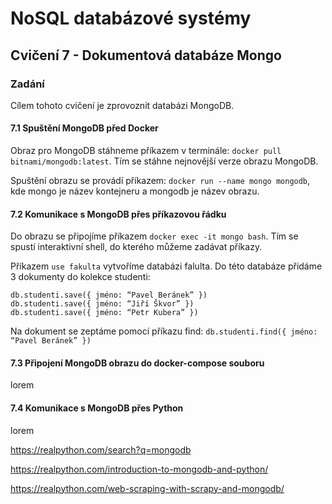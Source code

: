 # NoSQL databázové systémy

## Cvičení 7 - Dokumentová databáze Mongo

### Zadání

Cílem tohoto cvičení je zprovoznit databázi MongoDB.

#### 7.1 Spuštění MongoDB před Docker

Obraz pro MongoDB stáhneme příkazem v terminále: ```docker pull bitnami/mongodb:latest```. Tím se stáhne nejnovější verze obrazu MongoDB. 

Spuštění obrazu se provádí příkazem: ```docker run --name mongo mongodb```, kde mongo je název kontejneru a mongodb je název obrazu.

#### 7.2 Komunikace s MongoDB přes příkazovou řádku

Do obrazu se připojíme příkazem ```docker exec -it mongo bash```. Tím se spustí interaktivní shell, do kterého můžeme zadávat příkazy.

Příkazem ```use fakulta``` vytvoříme databázi falulta. Do této databáze přidáme 3 dokumenty do kolekce studenti:

```
db.studenti.save({ jméno: “Pavel Beránek” })
db.studenti.save({ jméno: “Jiří Škvor” })
db.studenti.save({ jméno: “Petr Kubera” })
```

Na dokument se zeptáme pomocí příkazu find: ```db.studenti.find({ jméno: “Pavel Beránek” })```

#### 7.3 Připojení MongoDB obrazu do docker-compose souboru

lorem

#### 7.4 Komunikace s MongoDB přes Python

lorem

https://realpython.com/search?q=mongodb

https://realpython.com/introduction-to-mongodb-and-python/

https://realpython.com/web-scraping-with-scrapy-and-mongodb/
